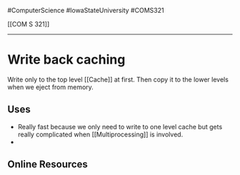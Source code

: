 #ComputerScience  #IowaStateUniversity  #COMS321 


[[COM S 321]] 

---

# Write back caching 

Write only to the top level [[Cache]] at first. Then copy it to the lower levels when we eject from memory. 


## Uses

- Really fast because we only need to write to one level cache but gets really complicated when [[Multiprocessing]] is involved. 
- 

## Online Resources

